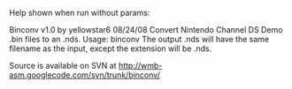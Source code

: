 Help shown when run without params:

Binconv v1.0 by yellowstar6 08/24/08
Convert Nintendo Channel DS Demo .bin files to an .nds.
Usage:
binconv <list of input demo.bin>
The output .nds will have the same filename as the input,
except the extension will be .nds.

Source is available on SVN at http://wmb-asm.googlecode.com/svn/trunk/binconv/
